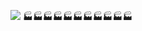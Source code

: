 ![](http://github-profile-summary-cards.vercel.app/api/cards/profile-details?username=nightlightmare&theme=github_dark)
🏭🏭🏭🏭🏭🏭🏭🏭🏭🏭🏭
